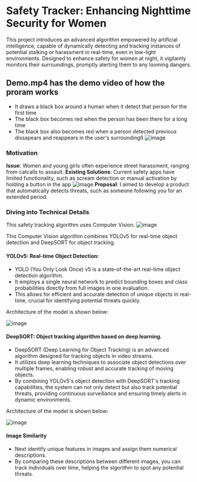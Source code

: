 # Safety Tracker: Enhancing Nighttime Security for Women

This project introduces an advanced algorithm empowered by artificial intelligence, capable of dynamically detecting and tracking instances of potential stalking or harassment in real-time, even in low-light environments. Designed to enhance safety for women at night, it vigilantly monitors their surroundings, promptly alerting them to any looming dangers.

## Demo.mp4 has the demo video of how the proram works
  - It draws a black box around a human when it detect that person for the first time
  - The black box becomes red when the person has been there for a long time
  - The black box also becomes red when a person detected previous dissapears and reappears in the user's surroundingß
![image](https://github.com/amqsabnur/Safety-Tracking-with-artificial-intelligence/assets/36308612/e2367768-e1e1-4557-a01e-3182bcb0bdb4)

### Motivation
**Issue**: Women and young girls often experience street harassment, ranging from catcalls to assault.
**Existing Solutions**: Current safety apps have limited functionality, such as scream detection or manual activation by holding a button in the app
![image](https://github.com/amqsabnur/Safety-Tracking-with-artificial-intelligence/assets/36308612/884b74fd-1c0b-4067-b809-e5e272f6bad1)
**Proposal**: I aimed to develop a product that automatically detects threats, such as someone following you for an extended period.

### Diving into Technical Details
This safety tracking algorithm uses Computer Vision.
![image](https://github.com/amqsabnur/Safety-Tracking-with-artificial-intelligence/assets/36308612/61a2eb84-2bc5-4d9f-8f80-28475b44f348)

This Computer Vision algorithm combines YOLOv5 for real-time object detection and DeepSORT for object tracking.

#### YOLOv5: Real-time Object Detection:
  - YOLO (You Only Look Once) v5 is a state-of-the-art real-time object detection algorithm.
  - It employs a single neural network to predict bounding boxes and class probabilities directly from full images in one evaluation.
  - This allows for efficient and accurate detection of unique objects in real-time, crucial for identifying potential threats quickly.

Architecture of the model is shown below:

![image](https://github.com/amqsabnur/Safety-Tracking-with-artificial-intelligence/assets/36308612/8c7d6254-8449-4e30-bda9-64f7c4f39285)


#### DeepSORT: Object tracking algorithm based on deep learning.
  - DeepSORT (Deep Learning for Object Tracking) is an advanced algorithm designed for tracking objects in video streams.
  - It utilizes deep learning techniques to associate object detections over multiple frames, enabling robust and accurate tracking of moving objects.
  - By combining YOLOv5's object detection with DeepSORT's tracking capabilities, the system can not only detect but also track potential threats, providing continuous surveillance and ensuring timely alerts in dynamic environments.

Architecture of the model is shown below:

![image](https://github.com/amqsabnur/Safety-Tracking-with-artificial-intelligence/assets/36308612/10850b30-6e63-4522-aa52-dc4b31d8efba)


#### Image Similarity
  - Next identify unique features in images and assign them numerical descriptions.
  - By comparing these descriptions between different images, you can track individuals over time, helping the slgorithm to spot any potential threats.


